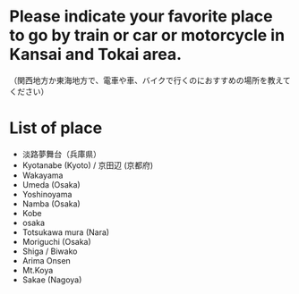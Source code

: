 # Please indicate your favorite place to go by train or car or motorcycle in Kansai and Tokai area.
（関西地方か東海地方で、電車や車、バイクで行くのにおすすめの場所を教えてください）

# List of place
- 淡路夢舞台（兵庫県）
- Kyotanabe (Kyoto) / 京田辺 (京都府)
- Wakayama
- Umeda (Osaka)
- Yoshinoyama
- Namba (Osaka)
- Kobe
- osaka
- Totsukawa mura (Nara)
- Moriguchi (Osaka)
- Shiga / Biwako
- Arima Onsen
- Mt.Koya
- Sakae (Nagoya)
